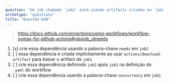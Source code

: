```yaml
---
question: "Um job chamado `job2` está usando artifacts criados no `job1`. Portanto, é importante garantir que `job1` termine antes que `job2` comece a procurar pelos artifacts. Como você deve criar essa dependência?"
archetype: "questions"
title: "Questão 048"
---
```



> https://docs.github.com/en/actions/using-workflows/workflow-syntax-for-github-actions#jobsjob_idneeds

1. [x] crie essa dependência usando a palavra-chave `needs` em `job2`
1. [ ] essa dependência é criada implicitamente ao usar `actions/download-artifact` para baixar o artifact de `job1`
1. [ ] crie essa dependência definindo `job2` após `job1` na definição do `.yaml` do workflow
1. [ ] crie essa dependência usando a palavra-chave `concurrency` em `job2`
